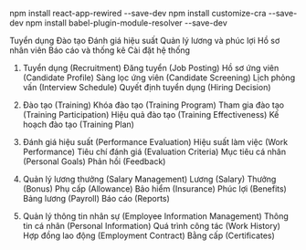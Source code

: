 npm install react-app-rewired --save-dev
npm install customize-cra --save-dev
npm install babel-plugin-module-resolver --save-dev



Tuyển dụng
Đào tạo
Đánh giá hiệu suất
Quản lý lương và phúc lợi
Hồ sơ nhân viên
Báo cáo và thống kê
Cài đặt hệ thống

1.	Tuyển dụng (Recruitment)
    Đăng tuyển (Job Posting)
    Hồ sơ ứng viên (Candidate Profile)
    Sàng lọc ứng viên (Candidate Screening)
    Lịch phỏng vấn (Interview Schedule)
    Quyết định tuyển dụng (Hiring Decision)
    
2.	Đào tạo (Training)
    Khóa đào tạo (Training Program)
    Tham gia đào tạo (Training Participation)
    Hiệu quả đào tạo (Training Effectiveness)
    Kế hoạch đào tạo (Training Plan)

3.	Đánh giá hiệu suất (Performance Evaluation)
    Hiệu suất làm việc (Work Performance)
    Tiêu chí đánh giá (Evaluation Criteria)
    Mục tiêu cá nhân (Personal Goals)
    Phản hồi (Feedback)

4.	Quản lý lương thưởng (Salary Management)
    Lương (Salary)
    Thưởng (Bonus)
    Phụ cấp (Allowance)
    Bảo hiểm (Insurance)
    Phúc lợi (Benefits)
    Bảng lương (Payroll)
    Báo cáo (Reports)

5.	Quản lý thông tin nhân sự (Employee Information Management)
    Thông tin cá nhân (Personal Information)
    Quá trình công tác (Work History)
    Hợp đồng lao động (Employment Contract)
    Bằng cấp (Certificates)
